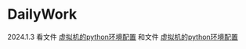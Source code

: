 # DailyWork

2024.1.3
看文件 [虚拟机的python环境配置](https://github.com/Cz1544252489/DailyWork/blob/main/%E6%95%B0%E6%8D%AE%E9%9B%86%E7%9A%84%E4%B8%8B%E8%BD%BD%E4%BB%A3%E7%A0%81.md)
和文件 [虚拟机的python环境配置](https://github.com/Cz1544252489/DailyWork/blob/main/%E8%99%9A%E6%8B%9F%E6%9C%BA%E7%9A%84python%E7%8E%AF%E5%A2%83%E9%85%8D%E7%BD%AE.md)

